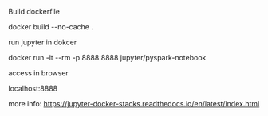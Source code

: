 Build dockerfile

docker build --no-cache .

run jupyter in dokcer

docker run -it --rm -p 8888:8888 jupyter/pyspark-notebook

access in browser

localhost:8888

more info: https://jupyter-docker-stacks.readthedocs.io/en/latest/index.html
